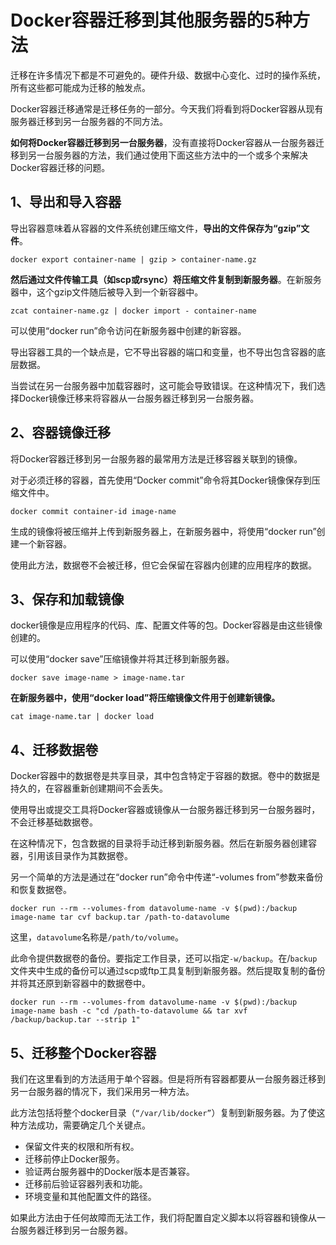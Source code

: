 # **Docker容器迁移到其他服务器的5种方法**

迁移在许多情况下都是不可避免的。硬件升级、数据中心变化、过时的操作系统，所有这些都可能成为迁移的触发点。


Docker容器迁移通常是迁移任务的一部分。今天我们将看到将Docker容器从现有服务器迁移到另一台服务器的不同方法。


**如何将Docker容器迁移到另一台服务器**，没有直接将Docker容器从一台服务器迁移到另一台服务器的方法，我们通过使用下面这些方法中的一个或多个来解决Docker容器迁移的问题。


## **1、导出和导入容器**

导出容器意味着从容器的文件系统创建压缩文件，**导出的文件保存为“gzip”文件**。

```
docker export container-name | gzip > container-name.gz
```

**然后通过文件传输工具（如scp或rsync）将压缩文件复制到新服务器**。在新服务器中，这个gzip文件随后被导入到一个新容器中。

```
zcat container-name.gz | docker import - container-name
```

可以使用“docker run”命令访问在新服务器中创建的新容器。


导出容器工具的一个缺点是，它不导出容器的端口和变量，也不导出包含容器的底层数据。

当尝试在另一台服务器中加载容器时，这可能会导致错误。在这种情况下，我们选择Docker镜像迁移来将容器从一台服务器迁移到另一台服务器。


## **2、容器镜像迁移**

将Docker容器迁移到另一台服务器的最常用方法是迁移容器关联到的镜像。

对于必须迁移的容器，首先使用“Docker commit”命令将其Docker镜像保存到压缩文件中。

```
docker commit container-id image-name
```

生成的镜像将被压缩并上传到新服务器上，在新服务器中，将使用“docker run”创建一个新容器。

使用此方法，数据卷不会被迁移，但它会保留在容器内创建的应用程序的数据。

## **3、保存和加载镜像**

docker镜像是应用程序的代码、库、配置文件等的包。Docker容器是由这些镜像创建的。

可以使用“docker save”压缩镜像并将其迁移到新服务器。

```
docker save image-name > image-name.tar
```

**在新服务器中，使用“docker load”将压缩镜像文件用于创建新镜像。**

```
cat image-name.tar | docker load
```

## **4、迁移数据卷**

Docker容器中的数据卷是共享目录，其中包含特定于容器的数据。卷中的数据是持久的，在容器重新创建期间不会丢失。

使用导出或提交工具将Docker容器或镜像从一台服务器迁移到另一台服务器时，不会迁移基础数据卷。


在这种情况下，包含数据的目录将手动迁移到新服务器。然后在新服务器创建容器，引用该目录作为其数据卷。

另一个简单的方法是通过在“docker run”命令中传递“-volumes from”参数来备份和恢复数据卷。

```
docker run --rm --volumes-from datavolume-name -v $(pwd):/backup image-name tar cvf backup.tar /path-to-datavolume
```

这里，`datavolume`名称是`/path/to/volume`。

此命令提供数据卷的备份。要指定工作目录，还可以指定`-w/backup`。在/`backup`文件夹中生成的备份可以通过scp或ftp工具复制到新服务器。然后提取复制的备份并将其还原到新容器中的数据卷中。

```
docker run --rm --volumes-from datavolume-name -v $(pwd):/backup image-name bash -c "cd /path-to-datavolume && tar xvf /backup/backup.tar --strip 1"
```

## **5、迁移整个Docker容器**

我们在这里看到的方法适用于单个容器。但是将所有容器都要从一台服务器迁移到另一台服务器的情况下，我们采用另一种方法。


此方法包括将整个docker目录（`“/var/lib/docker”`）复制到新服务器。为了使这种方法成功，需要确定几个关键点。


* 保留文件夹的权限和所有权。
* 迁移前停止Docker服务。
* 验证两台服务器中的Docker版本是否兼容。
* 迁移前后验证容器列表和功能。
* 环境变量和其他配置文件的路径。

如果此方法由于任何故障而无法工作，我们将配置自定义脚本以将容器和镜像从一台服务器迁移到另一台服务器。




